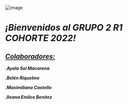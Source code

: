![image](https://user-images.githubusercontent.com/106356285/176573168-88bf2f5a-e613-4e7a-b790-2950e4375a07.png)
<!DOCTYPE html>
<html>
<h1><b><i>¡Bienvenidos al GRUPO 2 R1 COHORTE 2022!</i></b></h1>
<h2><b><i><u>Colaboradores: </u></i></b></h2>
<p><b><i>.Ayala Sol Macarena</b></i></p>
<p><b><i>.Belén Riquelme</b></i></p>
<p><b><i>.Maximiliano Castello</b></i></p>
<p><b><i>.Ileana Emilce Benitez</b></i></p>

</html>
